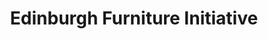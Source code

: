 ---
title: "Edinburgh Furniture Initiative"
url: /edinburgh/edinburgh-furniture-initiative/
shop: charity
---